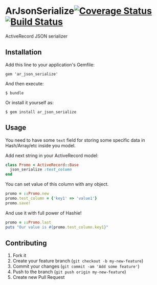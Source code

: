 # ArJsonSerialize[![Coverage Status](https://coveralls.io/repos/phenomena/ar_json_serialize/badge.png?branch=master)](https://coveralls.io/r/phenomena/ar_json_serialize?branch=master)[![Build Status](https://travis-ci.org/phenomena/ar_json_serialize.png?branch=master)](https://travis-ci.org/phenomena/ar_json_serialize)
ActiveRecord JSON serializer

## Installation

Add this line to your application's Gemfile:

    gem 'ar_json_serialize'

And then execute:

    $ bundle

Or install it yourself as:

    $ gem install ar_json_serialize

## Usage

You need to have some `text` field for storing some specific data in Hash/Array/etc inside you model.

Add next string in your ActiveRecord model:

```ruby
class Promo < ActiveRecord::Base
  json_serialize :test_column
end
```

You can set value of this column with any object.

```ruby
promo = ::Promo.new
promo.test_column = {'key1' => 'value1'}
promo.save!
```

And use it with full power of Hashie!

```ruby
promo = ::Promo.last
puts "Our value is #{promo.test_column.key1}"
```


## Contributing

1. Fork it
2. Create your feature branch (`git checkout -b my-new-feature`)
3. Commit your changes (`git commit -am 'Add some feature'`)
4. Push to the branch (`git push origin my-new-feature`)
5. Create new Pull Request
